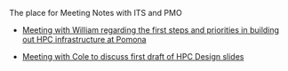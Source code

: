 The place for Meeting Notes with ITS and PMO

- [Meeting with William regarding the first steps and priorities in building out HPC infrastructure at Pomona](https://github.com/Pomona-ITS/hpc/blob/master/design/meeting_notes/hpc_priorities_timeline_william_dec19)

- [Meeting with Cole to discuss first draft of HPC Design slides](https://github.com/Pomona-ITS/hpc/blob/master/design/Pomona%20HPC%20Infrastructure%20Design.pdf)
